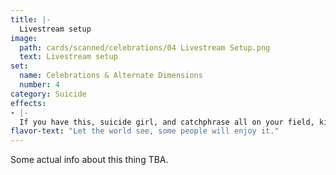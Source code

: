 ```yaml
---
title: |-
  Livestream setup
image: 
  path: cards/scanned/celebrations/04 Livestream Setup.png
  text: Livestream setup
set:
  name: Celebrations & Alternate Dimensions
  number: 4
category: Suicide
effects: 
- |-
  If you have this, suicide girl, and catchphrase all on your field, kill yourself (you lose)
flavor-text: "Let the world see, some people will enjoy it."
---
```

Some actual info about this thing TBA.
